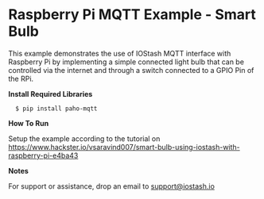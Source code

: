 Raspberry Pi MQTT Example - Smart Bulb
===================


This example demonstrates the use of IOStash MQTT interface with Raspberry Pi by implementing a simple connected light bulb that can be controlled via the internet and through a switch connected to a GPIO Pin of the RPi.

 **Install Required Libraries**

 

      $ pip install paho-mqtt

 
 **How To Run**

Setup the example according to the tutorial on https://www.hackster.io/vsaravind007/smart-bulb-using-iostash-with-raspberry-pi-e4ba43

**Notes**

For support or assistance, drop an email to support@iostash.io

